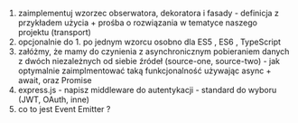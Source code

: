 1. zaimplementuj wzorzec obserwatora, dekoratora i fasady - definicja z przykładem użycia + prośba o rozwiązania w tematyce naszego projektu (transport)
2. opcjonalnie do 1. po jednym wzorcu osobno dla ES5 , ES6 , TypeScript
3. załóżmy, że mamy do czynienia z asynchronicznym pobieraniem danych z dwóch niezależnych od siebie źródeł (source-one, source-two) - jak optymalnie zaimplmentować taką funkcjonalność używając async + await, oraz Promise
4. express.js - napisz middleware do autentykacji - standard do wyboru (JWT, OAuth, inne)
5. co to jest Event Emitter ?
